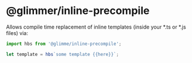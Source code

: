 # @glimmer/inline-precompile

Allows compile time replacement of inline templates (inside your *.ts or *.js files) via:

```js
import hbs from '@glimme/inline-precompile';

let template = hbs`some template {{here}}`;
```
